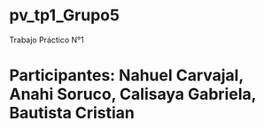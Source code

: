 # pv_tp1_Grupo5
Trabajo Práctico N°1

# Participantes: Nahuel Carvajal, Anahi Soruco, Calisaya Gabriela, Bautista Cristian
